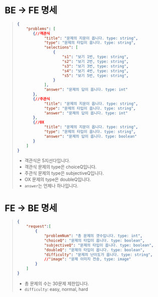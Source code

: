 # BE &rarr; FE 명세
> ```json
> {
>     "problems": [
>        {//객관식
>             "title": "문제의 지문이 옵니다. type: string",
>             "type": "문제의 타입이 옵니다. type: string",
>             "selections": [
>                 {
>                     "s1": "보기 1번, type: string",
>                     "s2": "보기 2번, type: string",
>                     "s3": "보기 3번, type: string",
>                     "s4": "보기 4번, type: string",
>                     "s5": "보기 5번, type: string",
>                 }
>             ],
>             "answer": "문제의 답이 옵니다. type: int"
>        },
>        {//주관식
>             "title": "문제의 지문이 옵니다. type: string",
>             "type": "문제의 타입이 옵니다. type: string",
>             "answer": "문제의 답이 옵니다. type: int"
>        },
>        {//OX
>             "title": "문제의 지문이 옵니다. type: string",
>             "type": "문제의 타입이 옵니다. type: string",
>             "answer": "문제의 답이 옵니다. type: boolean"
>        }
>     ]
> }
> ```
> * 객관식은 5지선다입니다.
> * 객관식 문제의 type은 choiceQ입니다.
> * 주관식 문제의 type은 subjectiveQ입니다.
> * OX 문제의 type은 doubleQ입니다.
> * `answer`는 언제나 하나입니다.

# FE &rarr; BE 명세
> ```json
> {
>     "request":[
>         {
>             "problemNum": "총 문제의 갯수입니다. type: int",
>             "choiceQ": "문제의 타입이 옵니다. type: boolean",
>             "subjectiveQ": "문제의 타입이 옵니다. type: boolean",
>             "doubleQ": "문제의 타입이 옵니다. type: boolean",
>             "difficulty": "문제의 난이도가 옵니다. type: string",
>             //"image": "문제 이미지 전송, type: image"
>         }
>     ]
> }
> ```
> 
> * 총 문제의 수는 30문제 제한입니다.
> * `difficulty`: easy, normal, hard